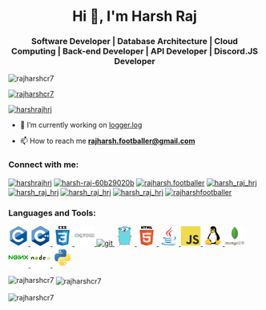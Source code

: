 <h1 align="center">Hi 👋, I'm Harsh Raj</h1>
<h3 align="center">Software Developer | Database Architecture | Cloud Computing | Back-end Developer | API Developer | Discord.JS Developer</h3>

<p align="left"> <img src="https://komarev.com/ghpvc/?username=rajharshcr7&label=Profile%20views&color=0e75b6&style=flat" alt="rajharshcr7" /> </p>

<p align="left"> <a href="https://github.com/ryo-ma/github-profile-trophy"><img src="https://github-profile-trophy.vercel.app/?username=rajharshcr7" alt="rajharshcr7" /></a> </p>

<p align="left"> <a href="https://twitter.com/harshrajhrj" target="blank"><img src="https://img.shields.io/twitter/follow/harshrajhrj?logo=twitter&style=for-the-badge" alt="harshrajhrj" /></a> </p>

- 🔭 I’m currently working on [logger.log](https://loggerlog.me)

- 📫 How to reach me **rajharsh.footballer@gmail.com**

<h3 align="left">Connect with me:</h3>
<p align="left">
<a href="https://twitter.com/harshrajhrj" target="blank"><img align="center" src="https://raw.githubusercontent.com/rahuldkjain/github-profile-readme-generator/master/src/images/icons/Social/twitter.svg" alt="harshrajhrj" height="30" width="40" /></a>
<a href="https://linkedin.com/in/harsh-raj-60b29020b" target="blank"><img align="center" src="https://raw.githubusercontent.com/rahuldkjain/github-profile-readme-generator/master/src/images/icons/Social/linked-in-alt.svg" alt="harsh-raj-60b29020b" height="30" width="40" /></a>
<a href="https://fb.com/rajharsh.footballer" target="blank"><img align="center" src="https://raw.githubusercontent.com/rahuldkjain/github-profile-readme-generator/master/src/images/icons/Social/facebook.svg" alt="rajharsh.footballer" height="30" width="40" /></a>
<a href="https://instagram.com/harsh_raj_hrj" target="blank"><img align="center" src="https://raw.githubusercontent.com/rahuldkjain/github-profile-readme-generator/master/src/images/icons/Social/instagram.svg" alt="harsh_raj_hrj" height="30" width="40" /></a>
<a href="https://www.codechef.com/users/harsh_raj_hrj" target="blank"><img align="center" src="https://cdn.jsdelivr.net/npm/simple-icons@3.1.0/icons/codechef.svg" alt="harsh_raj_hrj" height="30" width="40" /></a>
<a href="https://www.hackerrank.com/harsh_raj_hrj" target="blank"><img align="center" src="https://raw.githubusercontent.com/rahuldkjain/github-profile-readme-generator/master/src/images/icons/Social/hackerrank.svg" alt="harsh_raj_hrj" height="30" width="40" /></a>
<a href="https://www.leetcode.com/harsh_raj_hrj" target="blank"><img align="center" src="https://raw.githubusercontent.com/rahuldkjain/github-profile-readme-generator/master/src/images/icons/Social/leet-code.svg" alt="harsh_raj_hrj" height="30" width="40" /></a>
<a href="https://auth.geeksforgeeks.org/user/rajharshfootballer" target="blank"><img align="center" src="https://raw.githubusercontent.com/rahuldkjain/github-profile-readme-generator/master/src/images/icons/Social/geeks-for-geeks.svg" alt="rajharshfootballer" height="30" width="40" /></a>
</p>

<h3 align="left">Languages and Tools:</h3>
<p align="left"> <a href="https://www.cprogramming.com/" target="_blank" rel="noreferrer"> <img src="https://raw.githubusercontent.com/devicons/devicon/master/icons/c/c-original.svg" alt="c" width="40" height="40"/> </a> <a href="https://www.w3schools.com/cpp/" target="_blank" rel="noreferrer"> <img src="https://raw.githubusercontent.com/devicons/devicon/master/icons/cplusplus/cplusplus-original.svg" alt="cplusplus" width="40" height="40"/> </a> <a href="https://www.w3schools.com/css/" target="_blank" rel="noreferrer"> <img src="https://raw.githubusercontent.com/devicons/devicon/master/icons/css3/css3-original-wordmark.svg" alt="css3" width="40" height="40"/> </a> <a href="https://expressjs.com" target="_blank" rel="noreferrer"> <img src="https://raw.githubusercontent.com/devicons/devicon/master/icons/express/express-original-wordmark.svg" alt="express" width="40" height="40"/> </a> <a href="https://git-scm.com/" target="_blank" rel="noreferrer"> <img src="https://www.vectorlogo.zone/logos/git-scm/git-scm-icon.svg" alt="git" width="40" height="40"/> </a> <a href="https://golang.org" target="_blank" rel="noreferrer"> <img src="https://raw.githubusercontent.com/devicons/devicon/master/icons/go/go-original.svg" alt="go" width="40" height="40"/> </a> <a href="https://www.w3.org/html/" target="_blank" rel="noreferrer"> <img src="https://raw.githubusercontent.com/devicons/devicon/master/icons/html5/html5-original-wordmark.svg" alt="html5" width="40" height="40"/> </a> <a href="https://www.java.com" target="_blank" rel="noreferrer"> <img src="https://raw.githubusercontent.com/devicons/devicon/master/icons/java/java-original.svg" alt="java" width="40" height="40"/> </a> <a href="https://developer.mozilla.org/en-US/docs/Web/JavaScript" target="_blank" rel="noreferrer"> <img src="https://raw.githubusercontent.com/devicons/devicon/master/icons/javascript/javascript-original.svg" alt="javascript" width="40" height="40"/> </a> <a href="https://www.linux.org/" target="_blank" rel="noreferrer"> <img src="https://raw.githubusercontent.com/devicons/devicon/master/icons/linux/linux-original.svg" alt="linux" width="40" height="40"/> </a> <a href="https://www.mongodb.com/" target="_blank" rel="noreferrer"> <img src="https://raw.githubusercontent.com/devicons/devicon/master/icons/mongodb/mongodb-original-wordmark.svg" alt="mongodb" width="40" height="40"/> </a> <a href="https://www.nginx.com" target="_blank" rel="noreferrer"> <img src="https://raw.githubusercontent.com/devicons/devicon/master/icons/nginx/nginx-original.svg" alt="nginx" width="40" height="40"/> </a> <a href="https://nodejs.org" target="_blank" rel="noreferrer"> <img src="https://raw.githubusercontent.com/devicons/devicon/master/icons/nodejs/nodejs-original-wordmark.svg" alt="nodejs" width="40" height="40"/> </a> <a href="https://www.python.org" target="_blank" rel="noreferrer"> <img src="https://raw.githubusercontent.com/devicons/devicon/master/icons/python/python-original.svg" alt="python" width="40" height="40"/> </a> </p>

<p><img align="left" src="https://github-readme-stats.vercel.app/api/top-langs?username=rajharshcr7&show_icons=true&locale=en&layout=compact" alt="rajharshcr7" /></p>

<p>&nbsp;<img align="center" src="https://github-readme-stats.vercel.app/api?username=rajharshcr7&show_icons=true&locale=en" alt="rajharshcr7" /></p>

<p><img align="center" src="https://github-readme-streak-stats.herokuapp.com/?user=rajharshcr7&" alt="rajharshcr7" /></p>
